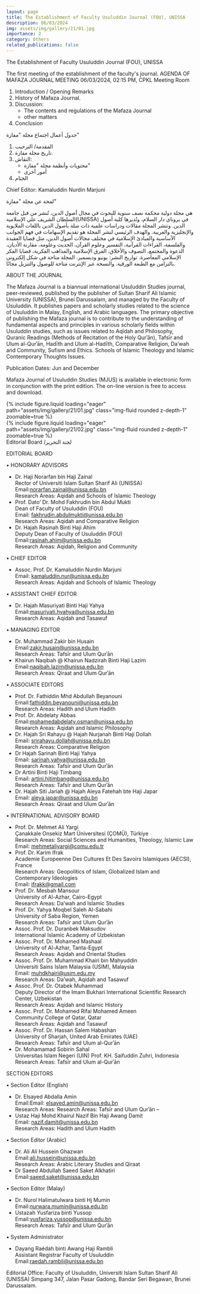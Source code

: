 ```yaml
---
layout: page
title: The Establishment of Faculty Usuluddin Journal (FOU), UNISSA
description: 06/03/2024
img: assets/img/gallery/21/01.jpg
importance: 2
category: Others
related_publications: false
---
```


<p class="distill-post-title">The Establishment of Faculty Usuluddin Journal (FOU), UNISSA</p>

The first meeting of the establishment of the faculty's journal.
AGENDA OF MAFAZA JOURNAL MEETING
06/03/2024, 02:15 PM, CPKL Meeting Room

1. Introduction / Opening Remarks
2. History of Mafaza Journal.
3. Discussion:
   - The contents and regulations of the Mafaza Journal
   - other matters
4. Conclusion

جدول أعمال اجتماع مجلة "مفازة"

1. المقدمة/ الترحيب
2. تاريخ مجلة مفازة.
3. النقاش:
   - محتويات وأنظمة مجلة "مفازة"
   - أمور أخرى
4. الختام

Chief Editor: Kamaluddin Nurdin Marjuni

لمحة عن مجلة "مفازة"

هي مجلة دولية محكمة نصف سنوية للبحوث في مجال أصول الدين، تُنشر من قبل جامعة السلطان الشريف علي الإسلامية(UNISSA) في بروناي دار السلام، وتُديرها كلية أصول الدين. وتنشر المجلة مقالات ودراسات علمية ذات صلة بأصول الدين باللغات الملايوية والإنجليزية والعربية. والهدف الرئيسي لنشر المجلة هو تقديم الإسهامات في فهم الجوانب الأساسية والمبادئ الإسلامية في مختلف مجالات أصول الدين، مثل قضايا العقيدة والفلسفة، القراءات القرآنية، التفسير وعلوم القرآن، الحديث وعلومه، مقارنة الأديان، الدعوة والمجتمع، التصوف والأخلاق، الفرق الإسلامية والمذاهب الفكرية، قضايا الفكر الإسلامي المعاصرة.
تواريخ النشر: يونيو وديسمبر.
المجلة متاحة في شكل إلكتروني بالتزامن مع الطبعة الورقية. والنسخة عبر الإنترنت متاحة للوصول والتنزيل مجانًا.

ABOUT THE JOURNAL

The Mafaza Journal is a biannual international Usuluddin Studies journal, peer-reviewed, published by the publisher of Sultan Sharif Ali Islamic University (UNISSA), Brunei Darussalam, and managed by the Faculty of Usuluddin. It publishes papers and scholarly studies related to the science of Usuluddin in Malay, English, and Arabic languages. The primary objective of publishing the Mafaza journal is to contribute to the understanding of fundamental aspects and principles in various scholarly fields within Usuluddin studies, such as issues related to Aqīdah and Philosophy, Quranic Readings (Methods of Recitation of the Holy Qurʾān), Tafsīr and Ulum al-Qurʾān, Hadīth and Ulum al-Hadīth, Comparative Religion, Da’wah and Community, Sufism and Ethics. Schools of Islamic Theology and Islamic Contemporary Thoughts Issues.

Publication Dates: Jun and December

Mafaza Journal of Usuluddin Studies (MJUS) is available in electronic form in conjunction with the print edition. The on-line version is free to access and download.

<div class="row mt-3">
    <div class="col-sm mt-3 mt-md-0">
        {% include figure.liquid loading="eager" path="assets/img/gallery/21/01.jpg" class="img-fluid rounded z-depth-1" zoomable=true %}
    </div>
    <div class="col-sm mt-3 mt-md-0">
        {% include figure.liquid loading="eager" path="assets/img/gallery/21/02.jpg" class="img-fluid rounded z-depth-1" zoomable=true %}
    </div>
</div>
<div class="caption">
    Editorial Board /لجنة التحرير
</div>

EDITORIAL BOARD

• HONORARY ADVISORS

- Dr. Haji Norarfan bin Haji Zainal
  <br>Rector of Universiti Islam Sultan Sharif Ali (UNISSA)
  <br>Email:norarfan.zainal@unissa.edu.bn
  <br>Research Areas: Aqidah and Schools of Islamic Theology
- Prof. Dato’ Dr. Mohd Fakhrudin bin Abdul Mukti
  <br>Dean of Faculty of Usuluddin (FOU)
  <br>Email: fakhrudin.abdulmukti@unissa.edu.bn
  <br>Research Areas: Aqidah and Comparative Religion
- Dr. Hajah Rasinah Binti Haji Ahim
  <br>Deputy Dean of Faculty of Usuluddin (FOU)
  <br>Email:rasinah.ahim@unissa.edu.bn
  <br>Research Areas: Aqidah, Religion and Community

• CHIEF EDITOR

- Assoc. Prof. Dr. Kamaluddin Nurdin Marjuni
  <br>Email: kamaluddin.nur@unissa.edu.bn
  <br>Research Areas: Aqidah and Schools of Islamic Theology

• ASSISTANT CHIEF EDITOR

- Dr. Hajah Masuriyati Binti Haji Yahya
  <br>Email:masuriyati.hyahya@unissa.edu.bn
  <br>Research Areas: Aqidah and Tasawuf

• MANAGING EDITOR

- Dr. Muhammad Zakir bin Husain
  <br>Email:zakir.husain@unissa.edu.bn
  <br>Research Areas: Tafsīr and Ulum Qurʾān
- Khairun Naqibah @ Khairun Nadzirah Binti Haji Lazim
  <br>Email:naqibah.lazim@unissa.edu.bn
  <br>Research Areas: Qiraat and Ulum Qurʾān

• ASSOCIATE EDITORS

- Prof. Dr. Fathiddin Mhd Abdullah Beyanouni
  <br>Email:fathiddin.beyanouni@unissa.edu.bn
  <br>Research Areas: Hadith and Ulum Hadith
- Prof. Dr. Abdelaty Abbas
  <br>Email:mohamedabdelaty.osman@unissa.edu.bn
  <br>Research Areas: Aqidah and Islamic Philosophy
- Dr. Hajah Sri Rahayu @ Hajah Nurjanah Binti Haji Dollah
  <br>Email: srirahayu.dollah@unissa.edu.bn
  <br>Research Areas: Comparative Religion
- Dr Hajah Sarinah Binti Haji Yahya
  <br>Email: sarinah.yahya@unissa.edu.bn
  <br>Research Areas: Tafsīr and Ulum Qurʾān
- Dr Artini Binti Haji Timbang
  <br>Email: artini.hjtimbang@unissa.edu.bn
  <br>Research Areas: Tafsīr and Ulum Qurʾān
- Dr. Hajah Siti Jariah @ Hajah Aleya Fatehah bte Haji Japar
  <br>Email: aleya.japar@unissa.edu.bn
  <br>Research Areas: Qiraat and Ulum Qurʾān

• INTERNATIONAL ADVISORY BOARD

- Prof. Dr. Mehmet Ali Yargi
  <br>Çanakkale Onsekiz Mart Üniversitesi (ÇOMÜ), Türkiye
  <br>Research Areas: Social Sciences and Humanities, Theology, Islamic Law
  <br>Email: mehmetaliyargi@comu.edu.tr
- Prof. Dr. Karim Ifrak
  <br>Academie Europeenne Des Cultures Et Des Savoirs Islamiques (AECSI), France
  <br>Research Areas: Geopolitics of Islam, Globalized Islam and Contemporary Ideologies
  <br>Email: ifrakk@gmail.com
- Prof. Dr. Mesbah Mansour
  <br>University of Al-Azhar, Cairo-Egypt
  <br>Research Areas: Da’wah and Islamic Studies
- Prof. Dr. Yahya Moqbel Saleh Al-Sabahi
  <br>University of Saba Region, Yemen
  <br>Research Areas: Tafsīr and Ulum Qurʾān
- Assoc. Prof. Dr. Duranbek Maksudov
  <br>International Islamic Academy of Uzbekistan
- Assoc. Prof. Dr. Mohamed Mashaal
  <br>University of Al-Azhar, Tanta-Egypt
  <br>Research Areas: Aqidah and Oriental Studies
- Assoc. Prof. Dr. Muhammad Khairi bin Mahyuddin
  <br>Universiti Sains Islam Malaysia (USIM), Malaysia
  <br>Email: muhdkhairi@usim.edu.my
  <br>Research Areas: Da’wah, Aqidah and Tasawuf
- Assoc. Prof. Dr. Otabek Muhammad
  <br>Deputy Director of the Imam Bukhari International Scientific Research Center, Uzbekistan
  <br>Research Areas: Aqidah and Islamic History
- Assoc. Prof. Dr. Mohamed Rifai Mohamed Ameen
  <br>Community College of Qatar, Qatar
  <br>Research Areas: Aqidah and Tasawuf
- Assoc. Prof. Dr. Hassan Salem Habashan
  <br>University of Sharjah, United Arab Emirates (UAE)
  <br>Research Areas: Tafsīr and Ulum al-Qurʾān
- Dr. Mohamamad Sobirin Sahal
  <br>Universitas Islam Negeri (UIN) Prof. KH. Saifuddin Zuhri, Indonesia
  <br>Research Areas: Tafsīr and Ulum al-Qurʾān

SECTION EDITORS

• Section Editor (English)

- Dr. Elsayed Abdalla Amin
  <br>Email:Email: elsayed.amin@unissa.edu.bn
  <br>Research Areas: Research Areas: Tafsīr and Ulum Qurʾān –
- Ustaz Haji Mohd Khairul Nazif Bin Haji Awang Damit
  <br>Email: nazif.damit@unissa.edu.bn
  <br>Research Areas: Hadith and Ulum Hadith

• Section Editor (Arabic)

- Dr. Ali Ali Hussein Ghazwan
  <br>Email:ali.hussein@unissa.edu.bn
  <br>Research Areas: Arabic Literary Studies and Qiraat
- Dr Saeed Abdullah Saeed Saket Alkhatiri
  <br>Email:saeed.saket@unissa.edu.bn

• Section Editor (Malay)

- Dr. Nurol Halimatulwara binti Hj Mumin
  <br>Email:nurwara.mumin@unissa.edu.bn
- Ustazah Yusfariza binti Yussop
  <br>Email:yusfariza.yussop@unissa.edu.bn
  <br>Research Areas: Tafsīr and Ulum Qurʾān

• System Administrator

- Dayang Raédah binti Awang Haji Rambli
  <br>Assistant Registrar Faculty of Usuluddin
  <br>Email:raedah.rambli@unissa.edu.bn

Editorial Office: Faculty of Usuluddin, Universiti Islam Sultan Sharif Ali (UNISSA)
Simpang 347, Jalan Pasar Gadong, Bandar Seri Begawan, Brunei Darussalam.
